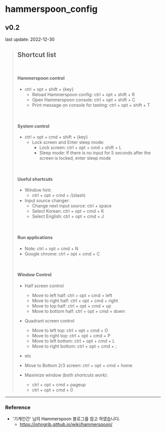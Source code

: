 # hammerspoon_config

## v0.2
last update: 2022-12-30


>## Shortcut list
>
> <br>
> 
>#### Hammerspoon control
> * ctrl + opt + shift + {key} 
>   * Reload Hammerspoon config: ctrl + opt + shift + R 
>   * Open Hammerspoon console: ctrl + opt + shift + C
>   * Print message on console for tasting: ctrl + opt + shift + T
>
> <br>
>
>#### System control
> * ctrl + opt + cmd + shift + {key}
>   * Lock screen and Enter sleep mode: 
>     * Lock screen: ctrl + opt + cmd + shift + L
>     * Sleep mode: If there is no input for 5 seconds after the screen is locked, enter sleep mode
>
> <br>
>
>#### Useful shortcuts
>
> * Window hint:
>   * ctrl + opt + cmd + /(slash)
> * Input source changer:
>   * Change next input source: ctrl + space
>   * Select Korean: ctrl + opt + cmd + K
>   * Select English: ctrl + opt + cmd + J
> 
> <br>
> 
>#### Run applications
>
> * Note: ctrl + opt + cmd + N
> * Google chrome: ctrl + opt + cmd + C
>
> 
> <br>
> 
> #### Window Control
>  
> * Half screen control
>   * Move to left half: ctrl + opt + cmd + left
>   * Move to right half: ctrl + opt + cmd + right
>   * Move to top half: ctrl + opt + cmd + up
>   * Move to bottom half: ctrl + opt + cmd + down
> 
> * Quadrant screen control
>   * Move to left top: ctrl + opt + cmd + O
>   * Move to right top: ctrl + opt + cmd + P
>   * Move to left bottom: ctrl + opt + cmd + L
>   * Move to right bottom: ctrl + opt + cmd + ;
> 
> * etc
>  * Move to Bottom 2/3 screen: ctrl + opt + cmd + home
>  * Maximize window (both shortcuts work):
>    * ctrl + opt + cmd + pageup
>    * ctrl + opt + cmd + 0
> 
> 



<hr/>

### Reference

* '기계인간' 님의 Hammerspoon 블로그를 참고 하였습니다.
  * https://johngrib.github.io/wiki/hammerspoon/